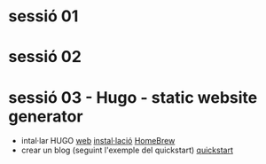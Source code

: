 # sessió 01


# sessió 02


# sessió 03 - Hugo - static website generator
- intal·lar HUGO
[web](https://gohugo.io/)
[instal·lació](https://gohugo.io/getting-started/installing)
[HomeBrew](https://docs.brew.sh/Homebrew-on-Linux)
- crear un blog (seguint l'exemple del quickstart) 
[quickstart](https://gohugo.io/getting-started/quick-start/)
